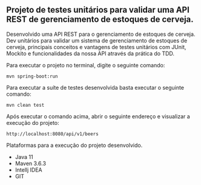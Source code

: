 <h2>Projeto de testes unitários para validar uma API REST de gerenciamento de estoques de cerveja.</h2>

Desenvolvido uma API REST para o gerenciamento de estoques de cerveja. Dev unitários para validar um sistema de gerenciamento de estoques de cerveja, principais conceitos e vantagens de testes unitários com JUnit, Mockito e funcionalidades da nossa API através da prática do TDD.


Para executar o projeto no terminal, digite o seguinte comando:

```shell script
mvn spring-boot:run 
```

Para executar a suíte de testes desenvolvida basta executar o seguinte comando:

```shell script
mvn clean test
```

Após executar o comando acima, abrir o seguinte endereço e visualizar a execução do projeto:

```
http://localhost:8080/api/v1/beers
```

Plataformas para a execução do projeto desenvolvido.

* Java 11
* Maven 3.6.3
* Intellj IDEA
* GIT 


